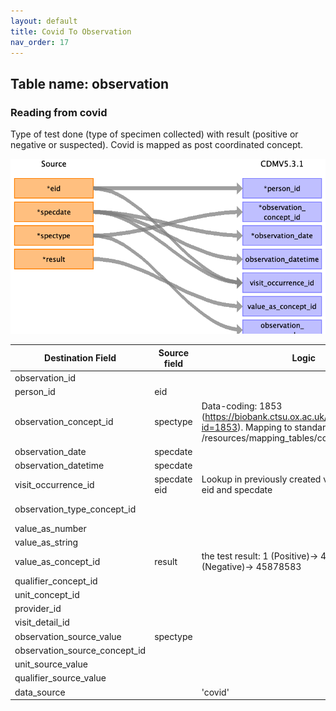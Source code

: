 ```yaml
---
layout: default
title: Covid To Observation
nav_order: 17
---
```


## Table name: observation

### Reading from covid

Type of test done (type of specimen collected) with result (positive or negative or suspected).
Covid is mapped as post coordinated concept.

![](md_files/image17.png)

| Destination Field | Source field | Logic | Comment field |
| --- | --- | --- | --- |
| observation_id |  |  |  |
| person_id | eid |  |  |
| observation_concept_id | spectype | Data-coding: 1853 (https://biobank.ctsu.ox.ac.uk/crystal/coding.cgi?id=1853). Mapping to standard concept in: /resources/mapping_tables/covid_spectype.csv |  |
| observation_date | specdate |  |  |
| observation_datetime | specdate |  |  |
| visit_occurrence_id | specdate<br>eid | Lookup in previously created visit occurrence by eid and specdate |  |
| observation_type_concept_id |  |  | 32856 - Lab |
| value_as_number |  |  |  |
| value_as_string |  |  |  |
| value_as_concept_id | result | the test result: 1 (Positive)-> 45884084, 0 (Negative)-> 45878583 |  |
| qualifier_concept_id |  |  |  |
| unit_concept_id |  |  |  |
| provider_id |  |  |  |
| visit_detail_id |  |  |  |
| observation_source_value | spectype |  |  |
| observation_source_concept_id |  |  |  |
| unit_source_value |  |  |  |
| qualifier_source_value |  |  |  |
| data_source |  | 'covid' |  |